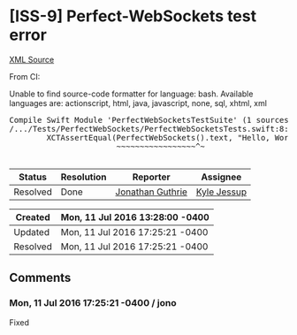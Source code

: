 # [ISS-9] Perfect-WebSockets test error

[XML Source](./xml/ISS-9.xml)
<p><p>From CI:</p>

<div class="code panel" style="border-width: 1px;"><div class="codeContent panelContent">
<div class="error"><span class="error">Unable to find source-code formatter for language: bash.</span> Available languages are: actionscript, html, java, javascript, none, sql, xhtml, xml</div><pre>
Compile Swift Module 'PerfectWebSocketsTestSuite' (1 sources)
/.../Tests/PerfectWebSockets/PerfectWebSocketsTests.swift:8:41: error: cannot call value of non-function type 'module&lt;PerfectWebSockets&gt;'
        XCTAssertEqual(PerfectWebSockets().text, <span class="code-quote">"Hello, World!"</span>)
                       ~~~~~~~~~~~~~~~~~^~
                                        
</pre>
</div></div></p>





Status|Resolution|Reporter|Assignee
------|----------|--------|--------
Resolved|Done|[Jonathan Guthrie](jono)|[Kyle Jessup]($kjessup)





Created|Mon, 11 Jul 2016 13:28:00 -0400
-------|--------------
Updated|Mon, 11 Jul 2016 17:25:21 -0400
Resolved|Mon, 11 Jul 2016 17:25:21 -0400


## Comments




### Mon, 11 Jul 2016 17:25:21 -0400 / jono 

<p><p>Fixed</p></p>


